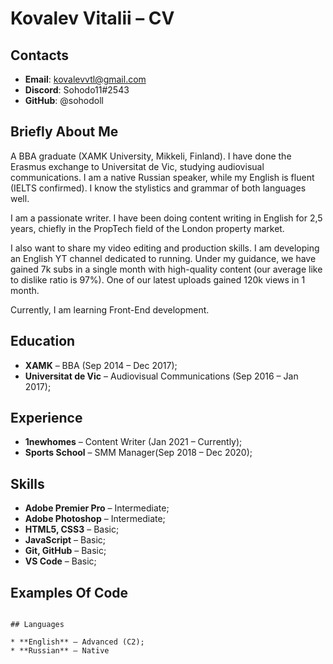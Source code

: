# Kovalev Vitalii – CV

## Contacts

* **Email**: kovalevvtl@gmail.com
* **Discord**: Sohodo11#2543
* **GitHub**: @sohodoll

## Briefly About Me

A BBA graduate (XAMK University, Mikkeli, Finland). I have done the Erasmus exchange to Universitat de Vic, studying audiovisual communications. I am a native Russian speaker, while my English is fluent (IELTS confirmed). I know the stylistics and grammar of both languages well.

I am a passionate writer. I have been doing content writing in English for 2,5 years, chiefly in the PropTech field of the London property market.

I also want to share my video editing and production skills. I am developing an English YT channel dedicated to running. Under my guidance, we have gained 7k subs in a single month with high-quality content (our average like to dislike ratio is 97%). One of our latest uploads gained 120k views in 1 month.

Currently, I am learning Front-End development.

## Education

* **XAMK**  – BBA (Sep 2014 – Dec 2017);
* **Universitat de Vic** – Audiovisual Communications (Sep 2016 – Jan 2017);

## Experience

* **1newhomes** – Content Writer  (Jan 2021 – Currently);
* **Sports School** – SMM Manager(Sep 2018 – Dec 2020);

## Skills

* **Adobe Premier Pro** – Intermediate;
* **Adobe Photoshop** – Intermediate;
* **HTML5, CSS3** – Basic;
* **JavaScript** – Basic;
* **Git, GitHub** – Basic;
* **VS Code** – Basic;

## Examples Of Code

``` console.log('Hello, World');

## Languages

* **English** – Advanced (C2);
* **Russian** – Native